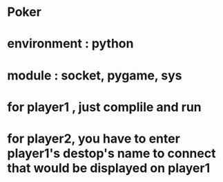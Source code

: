 # Poker
# environment : python 
# module : socket, pygame, sys
# for player1 , just complile and run 
# for player2, you have to enter player1's destop's name to connect that would be displayed on player1
